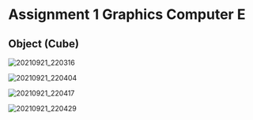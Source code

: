 # Assignment 1 Graphics Computer E

## Object (Cube)

![20210921_220316](https://user-images.githubusercontent.com/49280352/134198182-c7df4a80-5404-4890-a516-4c0927b79c2d.jpg)

![20210921_220404](https://user-images.githubusercontent.com/49280352/134198205-e4fe2201-bd49-4291-974c-e192c7bea400.jpg)

![20210921_220417](https://user-images.githubusercontent.com/49280352/134198219-6b54e9a6-a56e-4f47-8dd5-d618bba3a16a.jpg)

![20210921_220429](https://user-images.githubusercontent.com/49280352/134198228-e4fdd8ee-603c-488e-b425-c08f74d13c8a.jpg)
